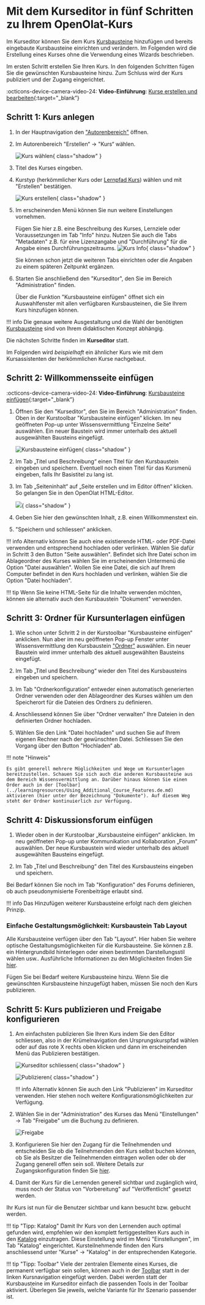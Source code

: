 # Mit dem Kurseditor in fünf Schritten zu Ihrem OpenOlat-Kurs

Im Kurseditor können Sie dem Kurs [Kursbausteine](../course_elements/index.de.md) hinzufügen und bereits eingebaute
Kursbausteine einrichten und verändern. Im Folgenden wird die Erstellung eines
Kurses ohne die Verwendung eines Wizards beschrieben.

Im ersten Schritt erstellen Sie Ihren Kurs. In den folgenden Schritten fügen Sie die gewünschten Kursbausteine hinzu. Zum Schluss wird der Kurs publiziert und der Zugang eingerichtet.

:octicons-device-camera-video-24: **Video-Einführung**: [Kurse erstellen und bearbeiten](<https://www.youtube.com/embed/SfOSyDG0qvE>){:target="_blank”} <br>

## Schritt 1: Kurs anlegen  
  
1. In der Hauptnavigation den ["Autorenbereich"](../area_modules/Authoring.de.md) öffnen. 
  
2. Im Autorenbereich "Erstellen“ → "Kurs“ wählen. 
    
    ![Kurs wählen](assets/create_course_16_DE.png){ class="shadow" }

3. Titel des Kurses eingeben.

4. Kurstyp (herkömmlicher Kurs oder [Lernpfad Kurs](../learningresources/Learning_path_course.de.md)) wählen und mit "Erstellen" bestätigen.  
    
    ![Kurs erstellen](assets/course_create_wizard_DE.jpg){ class="shadow" }

5. Im erscheinenden Menü können Sie nun weitere Einstellungen vornehmen.

    Fügen Sie hier z.B. eine Beschreibung des Kurses, Lernziele oder Voraussetzungen im Tab "Info" hinzu. Nutzen Sie auch die Tabs "Metadaten" z.B. für eine Lizenzangabe und "Durchführung" für die Angabe eines Durchführungszeitraums.
    ![Kurs Info](assets/course_settings_info_DE.jpg){ class="shadow" }  

    Sie können schon jetzt die weiteren Tabs einrichten oder die Angaben zu einem späteren Zeitpunkt ergänzen.

6. Starten Sie anschließend den "Kurseditor", den Sie im Bereich "Administration" finden.

    Über die Funktion "Kursbausteine einfügen" öffnet sich ein Auswahlfenster mit allen verfügbaren Kursbausteinen, die Sie Ihrem Kurs hinzufügen können.  
  
!!! info 
    Die genaue weitere Ausgestaltung und die Wahl der benötigten [Kursbausteine](../course_elements/index.de.md) sind von Ihrem didaktischen Konzept abhängig.

Die nächsten Schritte finden im **Kurseditor** statt. 

Im Folgenden wird _beispielhaft_ ein ähnlicher Kurs wie mit dem Kursassistenten der herkömmlichen Kurse nachgebaut.



## Schritt 2: Willkommensseite einfügen  

:octicons-device-camera-video-24: **Video-Einführung**: [Kursbausteine einfügen](<https://www.youtube.com/embed/AJ76e3urdKA>){:target="_blank”} 

1. Öffnen Sie den "Kurseditor", den Sie im Bereich "Administration" finden. 
Oben in der Kurstoolbar "Kursbausteine einfügen“ klicken. Im neu geöffneten Pop-up unter Wissensvermittlung "Einzelne Seite“ auswählen. Ein neuer Baustein wird immer unterhalb des aktuell ausgewählten Bausteins eingefügt.

    ![Kursbausteine einfügen](assets/insert_course_elements16_DE.png){ class="shadow" }    
  
2. Im Tab „Titel und Beschreibung“ einen Titel für den Kursbaustein eingeben und speichern. Eventuell noch einen Titel für das Kursmenü eingeben, falls Ihr Basistitel zu lang ist.  

3. Im Tab „Seiteninhalt“ auf „Seite erstellen und im Editor öffnen“ klicken. So gelangen Sie in den OpenOlat HTML-Editor.

    ![](assets/single_page_content_DE.png){ class="shadow" } 
  
4. Geben Sie hier den gewünschten Inhalt, z.B. einen Willkommenstext ein.  

5. "Speichern und schliessen“ anklicken.  
  
!!! info
    Alternativ können Sie auch eine existierende HTML- oder PDF-Datei verwenden und entsprechend hochladen oder verlinken. Wählen Sie dafür in Schritt 3 den Button "Seite auswählen". Befindet sich Ihre Datei schon im Ablageordner des Kurses wählen Sie im erscheinenden Untermenü die Option "Datei auswählen". Wollen Sie eine Datei, die sich auf Ihrem Computer befindet in den Kurs hochladen und verlinken, wählen Sie die Option "Datei hochladen".

!!! tip
    Wenn Sie keine HTML-Seite für die Inhalte verwenden möchten, können sie alternativ auch den Kursbaustein "Dokument" verwenden.

## Schritt 3: Ordner für Kursunterlagen einfügen 
  
1. Wie schon unter Schritt 2 in der Kurstoolbar "Kursbausteine einfügen“ anklicken. Nun aber im neu geöffneten Pop-up Fenster unter Wissensvermittlung den Kursbaustein ["Ordner"](../learningresources/Course_Element_Folder.de.md) auswählen. Ein neuer Baustein wird immer unterhalb des aktuell ausgewählten Bausteins eingefügt.  

2. Im Tab „Titel und Beschreibung“ wieder den Titel des Kursbausteins eingeben und speichern.  

3. Im Tab "Ordnerkonfiguration“ entweder einen automatisch generierten Ordner verwenden oder den Ablageordner des Kurses wählen um den Speicherort für die Dateien des Ordners zu definieren.  

4. Anschliessend können Sie über "Ordner verwalten" Ihre Dateien in den definierten Ordner hochladen.  

5. Wählen Sie den Link "Datei hochladen" und suchen Sie auf Ihrem eigenen Rechner nach der gewünschten Datei. Schliessen Sie den Vorgang über den Button "Hochladen“ ab.  
  
!!! note "Hinweis"

    Es gibt generell mehrere Möglichkeiten und Wege um Kursunterlagen bereitzustellen. Schauen Sie sich auch die anderen Kursbausteine aus dem Bereich Wissensvermittlung an. Darüber hinaus können Sie einen Order auch in der [Toolbar](../learningresources/Using_Additional_Course_Features.de.md) aktivieren (hier unter der Bezeichnung "Dokumente"). Auf diesem Weg steht der Ordner kontinuierlich zur Verfügung.

## Schritt 4: Diskussionsforum einfügen  

1. Wieder oben in der Kurstoolbar „Kursbausteine einfügen“ anklicken. Im neu geöffneten Pop-up unter Kommunikation und Kollaboration „Forum“ auswählen. Der neue Kursbaustein wird wieder unterhalb des aktuell ausgewählten Bausteins eingefügt.  

2. Im Tab „Titel und Beschreibung“ den Titel des Kursbausteins eingeben und speichern.  
  
Bei Bedarf können Sie noch im Tab "Konfiguration" des Forums definieren, ob auch pseudonymisierte Forenbeiträge erlaubt sind.

!!! info
    Das Hinzufügen weiterer Kursbausteine erfolgt nach dem gleichen Prinzip.

### Einfache Gestaltungsmöglichkeit: Kursbaustein Tab Layout

Alle Kursbausteine verfügen über den Tab "Layout". Hier haben Sie weitere optische Gestaltungsmöglichkeiten für die Kursbausteine. Sie können z.B. ein Hintergrundbild hinterlegen oder einen bestimmten Darstellungsstil wählen usw.. Ausführliche Informationen zu den Möglichkeiten finden Sie
[hier](../learningresources/Design_possibilities_of_courses_and_course_elements.de.md).

Fügen Sie bei Bedarf weitere Kursbausteine hinzu. Wenn Sie die gewünschten Kursbausteine hinzugefügt haben, müssen Sie noch den Kurs publizieren.

## Schritt 5: Kurs publizieren und Freigabe konfigurieren 

1. Am einfachsten publizieren Sie Ihren Kurs indem Sie den Editor schliessen, also in der Krümelnavigation den Ursprungskurspfad wählen oder auf das rote X rechts oben klicken und dann im erscheinenden Menü das Publizieren bestätigen. 

    ![Kurseditor schliessen](assets/close_course_editor_DE.png){ class="shadow" }    


    ![Publizieren](assets/publish_DE.jpg){ class="shadow" }   
  
    !!! info
        Alternativ können Sie auch den Link "Publizieren" im Kurseditor verwenden. Hier stehen noch weitere Konfigurationsmöglichkeiten zur Verfügung.


2. Wählen Sie in der "Administration" des Kurses das Menü "Einstellungen" -> Tab "Freigabe" um die Buchung zu definieren.

    ![Freigabe](assets/tab_share_DE.png)  
  
3. Konfigurieren Sie hier den Zugang für die Teilnehmenden und entscheiden Sie ob die Teilnehmenden den Kurs selbst buchen können, ob Sie als Besitzer die Teilnehmenden eintragen wollen oder ob der Zugang generell offen sein soll. Weitere Details zur Zugangskonfiguration finden Sie [hier](../learningresources/Access_configuration.de.md).  

4. Damit der Kurs für die Lernenden generell sichtbar und zugänglich wird, muss noch der Status von "Vorbereitung" auf "Veröffentlicht" gesetzt werden.  
  
Ihr Kurs ist nun für die Benutzer sichtbar und kann besucht bzw. gebucht werden.

!!! tip "Tipp: Katalog"
    Damit Ihr Kurs von den Lernenden auch optimal gefunden wird, empfehlen wir den komplett fertiggestellten Kurs auch in den [Katalog](../catalog/index.de.md) einzutragen. Diese Einstellung wird im Menü "Einstellungen", im Tab "Katalog" eingerichtet. Kursteilnehmende finden den Kurs anschliessend unter "Kurse" → "Katalog" in der entsprechenden Kategorie.

!!! tip "Tipp: Toolbar"
    Viele der zentralen Elemente eines Kurses, die permanent verfügbar sein sollen, können auch in der [Toolbar](../learningresources/Using_Additional_Course_Features.de.md) statt in der linken Kursnavigation eingefügt werden. Dabei werden statt der Kursbausteine im Kurseditor einfach die passenden Tools in der Toolbar aktiviert. Überlegen Sie jeweils, welche Variante für Ihr Szenario passender ist.
